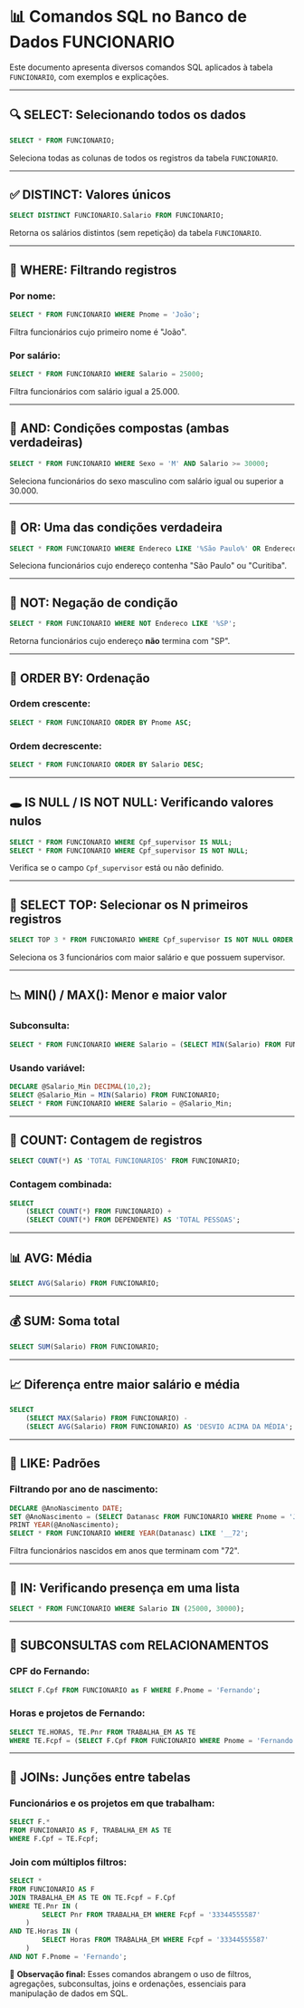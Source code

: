 # 📊 Comandos SQL no Banco de Dados FUNCIONARIO

Este documento apresenta diversos comandos SQL aplicados à tabela `FUNCIONARIO`, com exemplos e explicações.

---

## 🔍 SELECT: Selecionando todos os dados
```sql
SELECT * FROM FUNCIONARIO;
````

Seleciona todas as colunas de todos os registros da tabela `FUNCIONARIO`.

---

## ✅ DISTINCT: Valores únicos

```sql
SELECT DISTINCT FUNCIONARIO.Salario FROM FUNCIONARIO;
```

Retorna os salários distintos (sem repetição) da tabela `FUNCIONARIO`.

---

## 🎯 WHERE: Filtrando registros

### Por nome:

```sql
SELECT * FROM FUNCIONARIO WHERE Pnome = 'João';
```

Filtra funcionários cujo primeiro nome é "João".

### Por salário:

```sql
SELECT * FROM FUNCIONARIO WHERE Salario = 25000;
```

Filtra funcionários com salário igual a 25.000.

---

## 🔗 AND: Condições compostas (ambas verdadeiras)

```sql
SELECT * FROM FUNCIONARIO WHERE Sexo = 'M' AND Salario >= 30000;
```

Seleciona funcionários do sexo masculino com salário igual ou superior a 30.000.

---

## 🔀 OR: Uma das condições verdadeira

```sql
SELECT * FROM FUNCIONARIO WHERE Endereco LIKE '%São Paulo%' OR Endereco LIKE '%Curitiba%';
```

Seleciona funcionários cujo endereço contenha "São Paulo" ou "Curitiba".

---

## 🚫 NOT: Negação de condição

```sql
SELECT * FROM FUNCIONARIO WHERE NOT Endereco LIKE '%SP';
```

Retorna funcionários cujo endereço **não** termina com "SP".

---

## 📁 ORDER BY: Ordenação

### Ordem crescente:

```sql
SELECT * FROM FUNCIONARIO ORDER BY Pnome ASC;
```

### Ordem decrescente:

```sql
SELECT * FROM FUNCIONARIO ORDER BY Salario DESC;
```

---

## 🕳️ IS NULL / IS NOT NULL: Verificando valores nulos

```sql
SELECT * FROM FUNCIONARIO WHERE Cpf_supervisor IS NULL;
SELECT * FROM FUNCIONARIO WHERE Cpf_supervisor IS NOT NULL;
```

Verifica se o campo `Cpf_supervisor` está ou não definido.

---

## 🥇 SELECT TOP: Selecionar os N primeiros registros

```sql
SELECT TOP 3 * FROM FUNCIONARIO WHERE Cpf_supervisor IS NOT NULL ORDER BY Salario DESC;
```

Seleciona os 3 funcionários com maior salário e que possuem supervisor.

---

## 📉 MIN() / MAX(): Menor e maior valor

### Subconsulta:

```sql
SELECT * FROM FUNCIONARIO WHERE Salario = (SELECT MIN(Salario) FROM FUNCIONARIO);
```

### Usando variável:

```sql
DECLARE @Salario_Min DECIMAL(10,2);
SELECT @Salario_Min = MIN(Salario) FROM FUNCIONARIO;
SELECT * FROM FUNCIONARIO WHERE Salario = @Salario_Min;
```

---

## 🔢 COUNT: Contagem de registros

```sql
SELECT COUNT(*) AS 'TOTAL FUNCIONARIOS' FROM FUNCIONARIO;
```

### Contagem combinada:

```sql
SELECT 
    (SELECT COUNT(*) FROM FUNCIONARIO) +
    (SELECT COUNT(*) FROM DEPENDENTE) AS 'TOTAL PESSOAS';
```

---

## 📊 AVG: Média

```sql
SELECT AVG(Salario) FROM FUNCIONARIO;
```

---

## 💰 SUM: Soma total

```sql
SELECT SUM(Salario) FROM FUNCIONARIO;
```

---

## 📈 Diferença entre maior salário e média

```sql
SELECT 
    (SELECT MAX(Salario) FROM FUNCIONARIO) - 
    (SELECT AVG(Salario) FROM FUNCIONARIO) AS 'DESVIO ACIMA DA MÉDIA';
```

---

## 🔎 LIKE: Padrões

### Filtrando por ano de nascimento:

```sql
DECLARE @AnoNascimento DATE;
SET @AnoNascimento = (SELECT Datanasc FROM FUNCIONARIO WHERE Pnome = 'Joice');
PRINT YEAR(@AnoNascimento);
SELECT * FROM FUNCIONARIO WHERE YEAR(Datanasc) LIKE '__72';
```

Filtra funcionários nascidos em anos que terminam com "72".

---

## 📌 IN: Verificando presença em uma lista

```sql
SELECT * FROM FUNCIONARIO WHERE Salario IN (25000, 30000);
```

---

## 🔄 SUBCONSULTAS com RELACIONAMENTOS

### CPF do Fernando:

```sql
SELECT F.Cpf FROM FUNCIONARIO as F WHERE F.Pnome = 'Fernando';
```

### Horas e projetos de Fernando:

```sql
SELECT TE.HORAS, TE.Pnr FROM TRABALHA_EM AS TE
WHERE TE.Fcpf = (SELECT F.Cpf FROM FUNCIONARIO WHERE Pnome = 'Fernando');
```

---

## 🔗 JOINs: Junções entre tabelas

### Funcionários e os projetos em que trabalham:

```sql
SELECT F.* 
FROM FUNCIONARIO AS F, TRABALHA_EM AS TE
WHERE F.Cpf = TE.Fcpf;
```

### Join com múltiplos filtros:

```sql
SELECT * 
FROM FUNCIONARIO AS F
JOIN TRABALHA_EM AS TE ON TE.Fcpf = F.Cpf
WHERE TE.Pnr IN (
        SELECT Pnr FROM TRABALHA_EM WHERE Fcpf = '33344555587'
    )
AND TE.Horas IN (
        SELECT Horas FROM TRABALHA_EM WHERE Fcpf = '33344555587'
    )
AND NOT F.Pnome = 'Fernando';
```

📌 **Observação final:**
Esses comandos abrangem o uso de filtros, agregações, subconsultas, joins e ordenações, essenciais para manipulação de dados em SQL.
